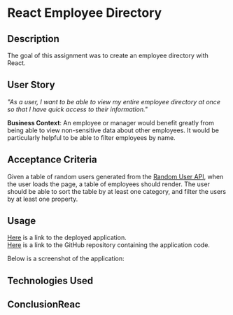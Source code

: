 # React Employee Directory

## Description
The goal of this assignment was to create an employee directory with React. 

## User Story
*"As a user, I want to be able to view my entire employee directory at once so that I have quick access to their information."*   
  
**Business Context**: An employee or manager would benefit greatly from being able to view non-sensitive data about other employees. It would be particularly helpful to be able to filter employees by name.  

## Acceptance Criteria
Given a table of random users generated from the [Random User API](https://randomuser.me/), when the user loads the page, a table of employees should render. The user should be able to sort the table by at least one category, and filter the users by at least one property.  

## Usage
[Here](https://www.google.com) is a link to the deployed application.  
[Here](https://github.com/go-yasi/React-Employee-Directory) is a link to the GitHub repository containing the application code. 

Below is a screenshot of the application:  

## Technologies Used

## ConclusionReac